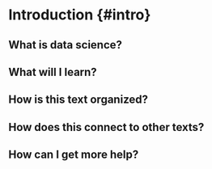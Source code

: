 # Introduction {#intro}



## What is data science?

## What will I learn?

## How is this text organized?

## How does this connect to other texts?

## How can I get more help?
